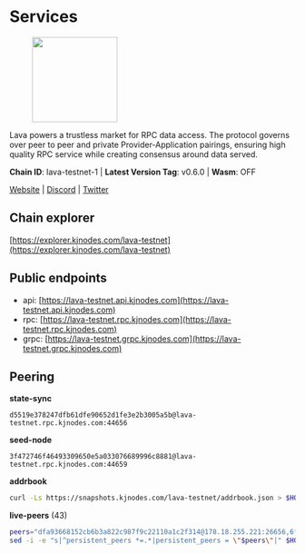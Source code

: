 # Services

<figure><img src="https://raw.githubusercontent.com/kj89/testnet_manuals/main/pingpub/logos/lava.png" width="150" alt=""><figcaption></figcaption></figure>

Lava powers a trustless market for RPC data access. The protocol  governs over peer to peer and private Provider-Application pairings,  ensuring high quality RPC service while creating consensus around data served.

**Chain ID**: lava-testnet-1 | **Latest Version Tag**: v0.6.0 | **Wasm**: OFF

[Website](https://lavanet.xyz) | [Discord](https://discord.com/invite/Tbk5NxTCdA) | [Twitter](https://twitter.com/lavanetxyz)




## Chain explorer
[https://explorer.kjnodes.com/lava-testnet](https://explorer.kjnodes.com/lava-testnet)

## Public endpoints

* api: [https://lava-testnet.api.kjnodes.com](https://lava-testnet.api.kjnodes.com)
* rpc: [https://lava-testnet.rpc.kjnodes.com](https://lava-testnet.rpc.kjnodes.com)
* grpc: [https://lava-testnet.grpc.kjnodes.com](https://lava-testnet.grpc.kjnodes.com)

## Peering

**state-sync**

```text
d5519e378247dfb61dfe90652d1fe3e2b3005a5b@lava-testnet.rpc.kjnodes.com:44656
```

**seed-node**

```text
3f472746f46493309650e5a033076689996c8881@lava-testnet.rpc.kjnodes.com:44659
```

**addrbook**
```bash
curl -Ls https://snapshots.kjnodes.com/lava-testnet/addrbook.json > $HOME/.lava/config/addrbook.json
```

**live-peers** (43)
```bash
peers="dfa93668152cb6b3a822c987f9c22110a1c2f314@178.18.255.221:26656,6f1f1414c63e9ffca9cb59fe4c847580da2020d6@109.123.235.222:10104,f00678dae0448ca33974a359bb1986e52b7ac19f@43.153.32.148:26656,3173b2d34ce415ee9a1bf08646d85688bf49e299@5.189.186.222:36656,c69864d1c6dd7132f2f65eafec6e6828938c5c8d@37.221.198.252:26666,b62eb3baed171ab5654292e5e35d56a1287693c9@45.32.66.24:26656,4ad3f3731073a016fa0c99118b2a5a2d313928f5@207.180.233.148:26656,e1383b216c42acc842193c5ac7321ce6c0d73db0@78.47.37.142:26656,370ae92bd28701e0c1d8dc912ccf0d40fe0db3d5@157.90.245.166:26656,4732ed188fbe7603f81d9f4c825397277bb72217@5.75.235.195:26656,8a089094624f27698f365402a059b8b810532805@207.180.229.129:26656,4634ca7cefe997035440df1095915ed255e81296@49.12.189.98:26656,1598a86c04a64d17fa15a07eb201f50c5d760842@75.119.136.106:26656,a2afdc48785be73f208af349e78d632b5556cc01@5.75.226.151:26656,e268a2ce255d51a93e6ec89ee73c233bbaec70f4@49.12.185.46:26656,c0efea9152aed75fcf3022b8af45243818c59d6a@49.12.13.104:26656,bec79fab73dbbe345d8b26cdeeeee4ab83fdf80e@176.9.22.117:35656,9a151159039fd8abce61ddb21e5342605787792b@5.75.228.39:26656,ade02cddf71489b79a2054a7c6ba2cab8a0abb18@185.163.125.232:26656,474e2436e097c28472a1fe269e1825762fa340d6@38.242.128.19:26656,944389dd08321247c8ad687d904591a3d73d16c6@173.249.38.130:26656,aa5c52f79bdf256a5581b8fd396e2180fb523b2c@178.18.247.249:38656,c83d7b205b2e80bd9a33c13161bd39d520988455@38.242.139.189:26656,cba6347ac83120324c34514d383f3e9835ac15e9@5.75.139.114:26656,f30d07170a092f82702e3c12334fa9fd828b71c6@168.119.124.130:47656,877fb1670209bc2a347d7755388b677b330e98ea@95.216.9.42:26656,ab924e7944c332bd1b52c8733e262bbdd33cb5ac@116.202.165.53:26656,94bba76f57bc30a6c0afa4ca10cd54d0b247569d@38.242.221.85:26656,d5ad7ae6caf54ef20a6dc04d30a55caac6c540c9@5.61.41.138:26656,c5c98017339ce6d4d5d2a4fd0fb1aaeb966ef0f7@65.108.124.57:36656,2cb465a7c919321978f89701b4ae07ac505f7ad8@194.163.184.228:26656,e83c0fdeb2b0e258bb559d657d0907b63635127a@159.69.149.85:26656,1550fe479ee2dcfa35f7dcd2c66f37a50d34b0e3@178.63.132.243:2237,5c2a752c9b1952dbed075c56c600c3a79b58c395@185.16.39.172:27066,11a19d02406bee18a39e782f606d710d353de428@210.75.253.161:26656,e60b8e2f77ae7d519e552ecdfd1b4a940763ebe6@150.230.63.209:26656,1a0dc31600f1f9d0664f3307a7d38b240722569c@64.176.4.130:44656,ef6e9620807e7e4614fd8e02722f8075ec277544@199.175.98.122:26656,fdc3bd914360b1be8ee2e9f4a447223830527497@78.46.36.203:26656,964af41ad320d50c0377a7fe54c9e199c7080ce2@178.18.244.45:26656,5b51050f56ebcbc34cb40323a755f8338babb1fa@143.42.134.221:26656,6ba3b6ec03839afffa64c83e18ff80a681f4968d@65.108.194.40:21756,d5519e378247dfb61dfe90652d1fe3e2b3005a5b@65.109.68.190:44656"
sed -i -e "s|^persistent_peers *=.*|persistent_peers = \"$peers\"|" $HOME/.lava/config/config.toml
```
